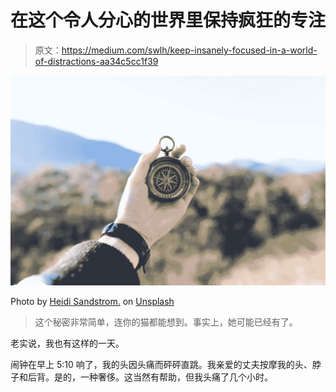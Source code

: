 # 在这个令人分心的世界里保持疯狂的专注

> 原文：<https://medium.com/swlh/keep-insanely-focused-in-a-world-of-distractions-aa34c5cc1f39>

![](img/b6fdc23de71c807463fd7cc8158983e6.png)

Photo by [Heidi Sandstrom.](https://unsplash.com/photos/M2Kxb80gqcc?utm_source=unsplash&utm_medium=referral&utm_content=creditCopyText) on [Unsplash](https://unsplash.com/search/photos/focus?utm_source=unsplash&utm_medium=referral&utm_content=creditCopyText)

> 这个秘密非常简单，连你的猫都能想到。事实上，她可能已经有了。

老实说，我也有这样的一天。

闹钟在早上 5:10 响了，我的头因头痛而砰砰直跳。我亲爱的丈夫按摩我的头、脖子和后背。是的，一种奢侈。这当然有帮助，但我头痛了几个小时。